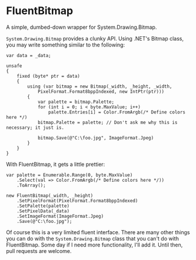 FluentBitmap
============

A simple, dumbed-down wrapper for System.Drawing.Bitmap.

`System.Drawing.Bitmap` provides a clunky API. Using .NET's Bitmap class, you may write something similar to the following:

    var data = _data;

    unsafe
    {
        fixed (byte* ptr = data)
        {
            using (var bitmap = new Bitmap(_width, _height, _width,
                PixelFormat.Format8bppIndexed, new IntPtr(ptr)))
            {
                var palette = bitmap.Palette;
                for (int i = 0; i < byte.MaxValue; i++)
                    palette.Entries[i] = Color.FromArgb(/* Define colors here */)
                bitmap.Palette = palette; // Don't ask me why this is necessary; it just is.

                bitmap.Save(@"C:\foo.jpg", ImageFormat.Jpeg)
            }
        }
    }

With FluentBitmap, it gets a little prettier:

	var palette = Enumerable.Range(0, byte.MaxValue)
		.Select(val => Color.FromArgb(/* Define colors here */))
		.ToArray();

	new FluentBitmap(_width, _height)
		.SetPixelFormat(PixelFormat.Format8bppIndexed)
		.SetPalette(palette)
		.SetPixelData(_data)
		.SetImageFormat(ImageFormat.Jpeg)
		.Save(@"C:\foo.jpg");

Of course this is a very limited fluent interface. There are many other things you can do with the `System.Drawing.Bitmap` class that you can't do with FluentBitmap. Some day if I need more functionality, I'll add it. Until then, pull requests are welcome.